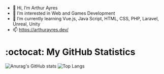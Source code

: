 - 👋 Hi, I’m Arthur Ayres
- 👀 I’m interested in Web and Games Development 
- 🌱 I’m currently learning Vue.js, Java Script, HTML, CSS, PHP, Laravel, Unreal, Unity
- 📫 https://arthurayres.dev/

<h1>:octocat: My GitHub Statistics</h1>


![Anurag's GitHub stats](https://github-readme-stats.vercel.app/api?username=AFS12&show_icons=true&theme=radical) ![Top Langs](https://github-readme-stats.vercel.app/api/top-langs/?username=AFS12&theme=radical)
